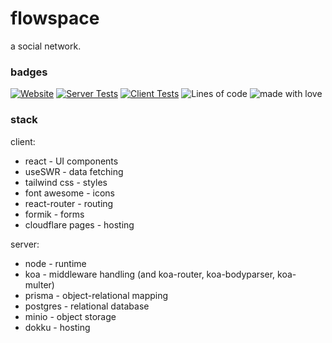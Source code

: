 # flowspace
a social network.

### badges

[![Website](https://img.shields.io/website?down_color=important&down_message=offline&up_color=success&up_message=online&url=https%3A%2F%2Fflowspace.breq.dev%2F)](https://flowspace.breq.dev/)
[![Server Tests](https://img.shields.io/github/workflow/status/Breq16/flowspace/Server%20Tests?event=push&label=server%20tests)](https://github.com/Breq16/flowspace/actions/workflows/jest-server.yml)
[![Client Tests](https://img.shields.io/github/workflow/status/Breq16/flowspace/Client%20Tests?event=push&label=client%20tests)](https://github.com/Breq16/flowspace/actions/workflows/jest-client.yml)
![Lines of code](https://img.shields.io/tokei/lines/github/Breq16/flowspace?color=success)
![made with love](https://img.shields.io/badge/made%20with-%E2%9D%A4%EF%B8%8F-success.svg)


### stack

client:
* react - UI components
* useSWR - data fetching
* tailwind css - styles
* font awesome - icons
* react-router - routing
* formik - forms
* cloudflare pages - hosting

server:
* node - runtime
* koa - middleware handling (and koa-router, koa-bodyparser, koa-multer)
* prisma - object-relational mapping
* postgres - relational database
* minio - object storage
* dokku - hosting
